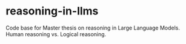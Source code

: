 # reasoning-in-llms
Code base for Master thesis on reasoning in Large Language Models. Human reasoning vs. Logical reasoning.
